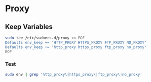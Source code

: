 # Proxy

## Keep Variables

```sh
sudo tee /etc/sudoers.d/proxy << EOF
Defaults env_keep += "HTTP_PROXY HTTPS_PROXY FTP_PROXY NO_PROXY"
Defaults env_keep += "http_proxy https_proxy ftp_proxy no_proxy"
EOF
```

### Test

```sh
sudo env | grep 'http_proxy\|https_proxy\|ftp_proxy\|no_proxy'
```
